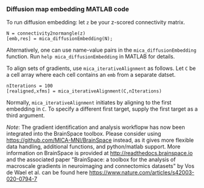 ### Diffusion map embedding MATLAB code
To run diffusion embedding: let `z` be your z-scored connectivity matrix. 
```
N = connectivity2normangle(z)
[emb,res] = mica_diffusionEmbedding(N); 
```
Alternatively, one can use name-value pairs in the `mica_diffusionEmbedding` function. Run `help mica_diffusionEmbedding` in MATLAB for details. 

To align sets of gradients, use `mica_iterativeAlignment` as follows. Let `C` be a cell array where each cell contains an `emb` from a separate datset. 
```
nIterations = 100
[realigned,xfms] = mica_iterativeAlignment(C,nIterations)
```
Normally, `mica_iterativeAlignment` initiates by aligning to the first embedding in `C`. To specify a different first target, supply the first target as a third argument. 

*Note*: The gradient identification and analysis workflopw has now been integrated into the BrainSpace toolbox. Please consider using https://github.com/MICA-MNI/BrainSpace instead, as it gives more flexible data handling, additional functions, and python/matlab support. More information on BrainSpace is provided at http://readthedocs.brainspace.io and the associated paper "BrainSpace: a toolbox for the analysis of macroscale gradients in neuroimaging and connectomics datasets" by Vos de Wael et al. can be found here https://www.nature.com/articles/s42003-020-0794-7


